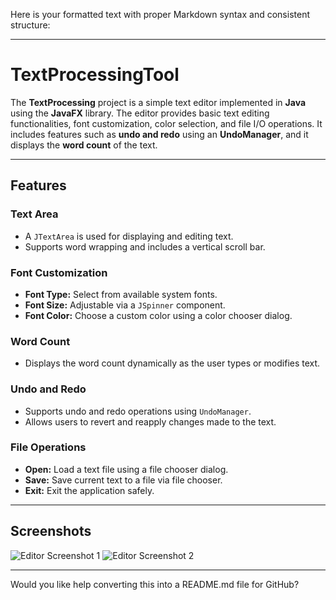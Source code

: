 Here is your formatted text with proper Markdown syntax and consistent structure:

---

# TextProcessingTool

The **TextProcessing** project is a simple text editor implemented in **Java** using the **JavaFX** library. The editor provides basic text editing functionalities, font customization, color selection, and file I/O operations. It includes features such as **undo and redo** using an **UndoManager**, and it displays the **word count** of the text.

---

## Features

### Text Area

* A `JTextArea` is used for displaying and editing text.
* Supports word wrapping and includes a vertical scroll bar.

### Font Customization

* **Font Type:** Select from available system fonts.
* **Font Size:** Adjustable via a `JSpinner` component.
* **Font Color:** Choose a custom color using a color chooser dialog.

### Word Count

* Displays the word count dynamically as the user types or modifies text.

### Undo and Redo

* Supports undo and redo operations using `UndoManager`.
* Allows users to revert and reapply changes made to the text.

### File Operations

* **Open:** Load a text file using a file chooser dialog.
* **Save:** Save current text to a file via file chooser.
* **Exit:** Exit the application safely.

---

## Screenshots

![Editor Screenshot 1](https://github.com/user-attachments/assets/ce6a1b9a-a162-409c-965a-5f3b59c5e368)
![Editor Screenshot 2](https://github.com/user-attachments/assets/29ff3ee0-024a-4bc0-9371-a474761a2aae)

---

Would you like help converting this into a README.md file for GitHub?
